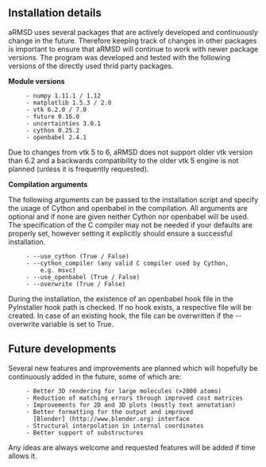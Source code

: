 Installation details
------------------------

aRMSD uses several packages that are actively developed and continuously
change in the future. Therefore keeping track of changes in other
packages is important to ensure that aRMSD will continue to work with
newer package versions. The program was developed and tested with the
following versions of the directly used thrid party packages. 

**Module versions**

         - numpy 1.11.1 / 1.12
         - matplotlib 1.5.3 / 2.0
         - vtk 6.2.0 / 7.0
         - future 0.16.0
         - uncertainties 3.0.1
         - cython 0.25.2
         - openbabel 2.4.1

Due to changes from vtk 5 to 6, aRMSD does not support older vtk version
than 6.2 and a backwards compatibility to the older vtk 5 engine is not
planned (unless it is frequently requested).

**Compilation arguments**

The following arguments can be passed to the installation script and
specify the usage of Cython and openbabel in the compilation. All
arguments are optional and if none are given neither Cython nor
openbabel will be used. The specification of the C compiler may not be
needed if your defaults are properly set, however setting it explicitly
should ensure a successful installation.

         - --use_cython (True / False)
         - --cython_compiler (any valid C compiler used by Cython,
             e.g. msvc)
         - --use_openbabel (True / False)
         - --overwrite (True / False)

During the installation, the existence of an openbabel hook file in the
PyInstaller hook path is checked. If no hook exists, a respective file
will be created. In case of an existing hook, the file can be
overwritten if the --overwrite variable is set to True.


Future developments
------------------------

Several new features and improvements are planned which will hopefully
be continuously added in the future, some of which are:

         - Better 3D rendering for large molecules (>2000 atoms)
         - Reduction of matching errors through improved cost matrices
         - Improvements for 2D and 3D plots (mostly text annotation)
         - Better formatting for the output and improved
           [Blender] (http://www.blender.org) interface
         - Structural interpolation in internal coordinates
         - Better support of substructures

Any ideas are always welcome and requested features will be added if
time allows it.
